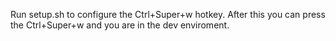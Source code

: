 Run setup.sh to configure the Ctrl+Super+w hotkey.
After this you can press the Ctrl+Super+w and you are in the dev enviroment.
